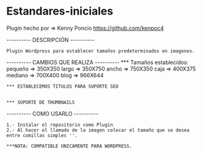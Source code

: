 # Estandares-iniciales

Plugin hecho por   =>   Kenny Poncio
https://github.com/kenpoc4


----------   DESCRIPCIÓN   ----------


    Plugin Wordpress para establecer tamaños predeterminados en imagenes.
    

----------   CAMBIOS QUE REALIZA   ----------
    *** Tamaños establecidos:
			pequeño	=>	350X350
    			largo	=>	350X750
    			ancho	=>	750X350
    			caja	=>	400X375
    			mediano	=>	700X400
    			blog	=>	966X644


    *** ESTABLECEMOS TITULOS PARA SUPORTE SEO


    *** SOPORTE DE THUMBNAILS


----------   COMO USARLO   ----------


    1.- Instalar el repositorio como Plugin
    2.- Al hacer el llamado de la imagen colocar el tamaño que se desea entre comillas simples ''.
    
    ***NOTA: COMPATIBLE UNICAMENTE PARA WORDPRESS.
